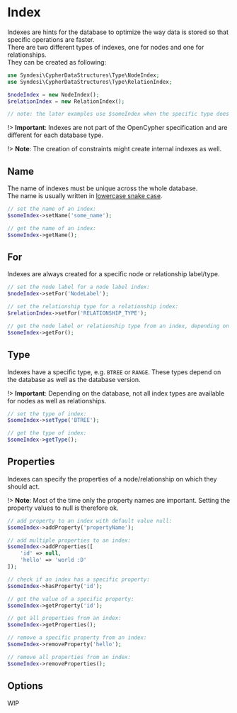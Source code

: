 # Index

Indexes are hints for the database to optimize the way data is stored so that specific operations are faster.  
There are two different types of indexes, one for nodes and one for relationships.  
They can be created as following:

```php
use Syndesi\CypherDataStructures\Type\NodeIndex;
use Syndesi\CypherDataStructures\Type\RelationIndex;

$nodeIndex = new NodeIndex();
$relationIndex = new RelationIndex();

// note: the later examples use $someIndex when the specific type does not matter
```

!> **Important**: Indexes are not part of the OpenCypher specification and are different for each database type.

!> **Note**: The creation of constraints might create internal indexes as well.

## Name

The name of indexes must be unique across the whole database.  
The name is usually written in [lowercase snake case](https://neo4j.com/docs/cypher-manual/current/indexes-for-search-performance/#administration-indexes-examples).

```php
// set the name of an index:
$someIndex->setName('some_name');

// get the name of an index:
$someIndex->getName();
```

## For

Indexes are always created for a specific node or relationship label/type.

```php
// set the node label for a node label index:
$nodeIndex->setFor('NodeLabel');

// set the relationship type for a relationship index:
$relationIndex->setFor('RELATIONSHIP_TYPE');

// get the node label or relationship type from an index, depending on the index type:
$someIndex->getFor();
```

## Type

Indexes have a specific type, e.g. `BTREE` or `RANGE`. These types depend on the database as well as the database
version.

!> **Important**: Depending on the database, not all index types are available for nodes as well as relationships.

```php
// set the type of index:
$someIndex->setType('BTREE');

// get the type of index:
$someIndex->getType();
```

## Properties

Indexes can specify the properties of a node/relationship on which they should act.

!> **Note**: Most of the time only the property names are important. Setting the property values to null is therefore
   ok.

```php
// add property to an index with default value null:
$someIndex->addProperty('propertyName');

// add multiple properties to an index:
$someIndex->addProperties([
    'id' => null,
    'hello' => 'world :D'
]);

// check if an index has a specific property:
$someIndex->hasProperty('id');

// get the value of a specific property:
$someIndex->getProperty('id');

// get all properties from an index:
$someIndex->getProperties();

// remove a specific property from an index:
$someIndex->removeProperty('hello');

// remove all properties from an index:
$someIndex->removeProperties();
```

## Options

WIP
